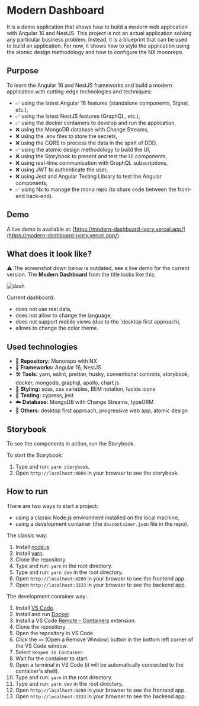 # Modern Dashboard

It is a demo application that shows how to build a modern web application with Angular 16 and NestJS. This project is not an actual application solving any particular business problem. Instead, it is a blueprint that can be used to build an application. For now, it shows how to style the application using the atomic design methodology and how to configure the NX monorepo.

## Purpose

To learn the Angular 16 and NestJS frameworks and build a modern application with cutting-edge technologies and techniques:

- ✅ using the latest Angular 16 features (standalone components, Signal, etc.),
- ✅ using the latest NestJS features (GraphQL, etc.),
- ✅ using the docker containers to develop and run the application,
- ❌ using the MongoDB database with Change Streams,
- ❌ using the .env files to store the secrets,
- ❌ using the CQRS to process the data in the spirit of DDD,
- ✅ using the atomic design methodology to build the UI,
- ❌ using the Storybook to present and test the UI components,
- ❌ using real-time communication with GraphQL subscriptions,
- ❌ using JWT to authenticate the user,
- ❌ using Jest and Angular Testing Library to test the Angular components,
- ✅ using Nx to manage the mono repo (to share code between the front- and back-end).

## Demo

A live demo is available at: [https://modern-dashboard-ivory.vercel.app/](https://modern-dashboard-ivory.vercel.app/).

## What does it look like?

⚠️ The screenshot down below is outdated, see a live demo for the current version.
The **Modern Dashboard** from the title looks like this:

![dash](https://github.com/wojciechmarek/modern-dashboard/assets/27026036/48accec4-bbc9-4faf-a025-ab8f111f5836)

Current dashboard:

- does not use real data,
- does not allow to change the language,
- does not support mobile views (due to the `desktop first approach),
- allows to change the color theme.

## Used technologies

- 🎁 **Repository:** Monorepo with NX
- 🧰 **Frameworks:** Angular 16, NestJS
- 🛠️ **Tools:** yarn, eslint, prettier, husky, conventional commits, storybook, docker, mongodb, graphql, apollo, chart.js
- 🎨 **Styling:** scss, css variables, BEM notation, lucide icons
- 🧪 **Testing:** cypress, jest
- ☁️ **Database:** MongoDB with Change Streams, typeORM
- 💎 **Others:** desktop first approach, progressive web app, atomic design

## Storybook

To see the components in action, run the Storybook.

To start the Storybook:

1. Type and run: `yarn storybook`.
2. Open `http://localhost:4004` in your browser to see the storybook.

## How to run

There are two ways to start a project:

- using a classic Node.js environment installed on the local machine,
- using a development container (the `devcontainer.json` file in the repo).

The classic way:

1. Install [node.js](https://nodejs.org/en/download/).
2. Install [yarn](https://classic.yarnpkg.com/en/docs/install).
3. Clone the repository.
4. Type and run: `yarn` in the root directory.
5. Type and run: `yarn dev` in the root directory.
6. Open `http://localhost:4200` in your browser to see the frontend app.
7. Open `http://localhost:3333` in your browser to see the backend app.

The development container way:

1. Install [VS Code](https://code.visualstudio.com/).
2. Install and run [Docker](https://www.docker.com/products/docker-desktop).
3. Install a VS Code [Remote - Containers](https://marketplace.visualstudio.com/items?itemName=ms-vscode-remote.remote-containers) extension.
4. Clone the repository.
5. Open the repository in VS Code.
6. Click the `><` (Open a Remove Window) button in the bottom left corner of the VS Code window.
7. Select `Reopen in Container`.
8. Wait for the container to start.
9. Open a terminal in VS Code (it will be automatically connected to the container's shell).
10. Type and run: `yarn` in the root directory.
11. Type and run: `yarn dev` in the root directory.
12. Open `http://localhost:4200` in your browser to see the frontend app.
13. Open `http://localhost:3333` in your browser to see the backend app.
